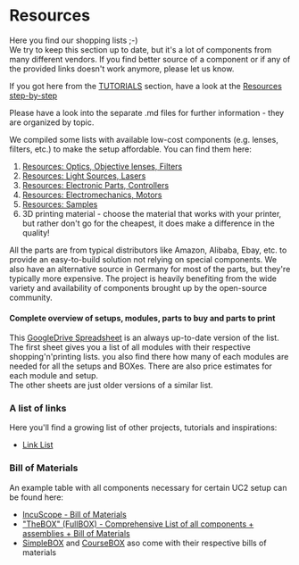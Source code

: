 # Resources
Here you find our shopping lists ;-)  
We try to keep this section up to date, but it's a lot of components from many different vendors. If you find better source of a component or if any of the provided links doesn't work anymore, please let us know.

If you got here from the [TUTORIALS](../) section, have a look at the [Resources step-by-step](Resources_step_by_step.md)

Please have a look into the separate .md files for further information - they are organized by topic.

We compiled some lists with available low-cost components (e.g. lenses, filters, etc.) to make the setup affordable.
You can find them here:

1. [Resources: Optics, Objective lenses, Filters](Resources_Optics.md)
1. [Resources: Light Sources, Lasers](Resources_Lightsources.md)
1. [Resources: Electronic Parts, Controllers](Resources_Electronics.md)
1. [Resources: Electromechanics, Motors](Resources_Mechanics.md)
1. [Resources: Samples](Resources_Samples.md)
1. 3D printing material - choose the material that works with your printer, but rather don't go for the cheapest, it does make a difference in the quality!

All the parts are from typical distributors like Amazon, Alibaba, Ebay, etc. to provide an easy-to-build solution not relying on special components. We also have an alternative source in Germany for most of the parts, but they're typically more expensive. The project is heavily benefiting from the wide variety and availability of components brought up by the open-source community.

#### Complete overview of setups, modules, parts to buy and parts to print
This [GoogleDrive Spreadsheet](https://docs.google.com/spreadsheets/d/1U1MndGKRCs0LKE5W8VGreCv9DJbQVQv7O6kgLlB6ZmE/edit?usp=sharing) is an always up-to-date version of the list. The first sheet gives you a list of all modules with their respective shopping'n'printing lists. you also find there how many of each modules are needed for all the setups and BOXes. There are also price estimates for each module and setup.  
The other sheets are just older versions of a similar list.

### A list of links
Here you'll find a growing list of other projects, tutorials and inspirations:

* [Link List](./Resources_Knowledge.md)

### Bill of Materials
An example table with all components necessary for certain UC2 setup can be found here:

* [IncuScope - Bill of Materials](../../APPLICATIONS/APP_Incubator_Microscope)
* ["TheBOX" (FullBOX) - Comprehensive List of all components + assemblies + Bill of Materials](../../TheBOX/FullBOX)
* [SimpleBOX](../../TheBOX/SimpleBOX/BUILD_ME) and [CourseBOX](../../TheBOX/CourseBOX/BUILD_ME) aso come with their respective bills of materials
